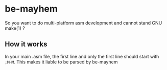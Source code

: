 # be-mayhem
So you want to do multi-platform asm development and cannot stand GNU make(1) ?
## How it works
In your main .asm file, the first line and only the first line should start with `;MHM`. This makes it liable to be parsed by be-mayhem
